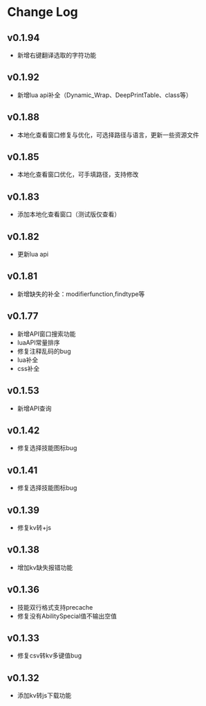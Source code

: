 # Change Log
## v0.1.94
- 新增右键翻译选取的字符功能
## v0.1.92
- 新增lua api补全（Dynamic_Wrap、DeepPrintTable、class等）
## v0.1.88
- 本地化查看窗口修复与优化，可选择路径与语言，更新一些资源文件
## v0.1.85
- 本地化查看窗口优化，可手填路径，支持修改
## v0.1.83
- 添加本地化查看窗口（测试版仅查看）
## v0.1.82
- 更新lua api
## v0.1.81
- 新增缺失的补全：modifierfunction,findtype等
## v0.1.77
- 新增API窗口搜索功能
- luaAPI常量排序
- 修复注释乱码的bug
- lua补全
- css补全
## v0.1.53
- 新增API查询
## v0.1.42
- 修复选择技能图标bug
## v0.1.41
- 修复选择技能图标bug
## v0.1.39
- 修复kv转+js
## v0.1.38
- 增加kv缺失报错功能
## v0.1.36
- 技能双行格式支持precache
- 修复没有AbilitySpecial值不输出空值
## v0.1.33
- 修复csv转kv多键值bug
## v0.1.32
- 添加kv转js下载功能